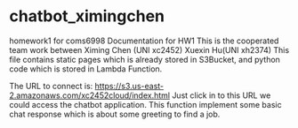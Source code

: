 # chatbot_ximingchen
homework1 for coms6998
Documentation for HW1
This is the cooperated team work between Ximing Chen (UNI xc2452) Xuexin Hu(UNI xh2374)
This file contains static pages which is already stored in S3Bucket, and python code which is stored in Lambda Function.

The URL to connect is: https://s3.us-east-2.amazonaws.com/xc2452cloud/index.html
Just click in to this URL we could access the chatbot application.
This function implement some basic chat response which is about some greeting to find a job.
